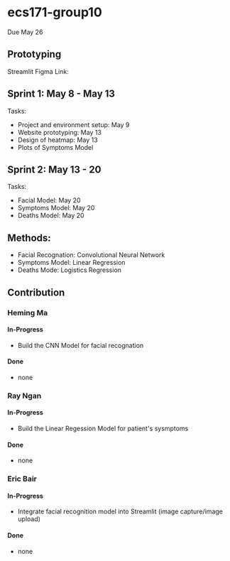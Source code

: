 # ecs171-group10

Due May 26

## Prototyping
Streamlit
Figma Link:

## Sprint 1: May 8 - May 13
Tasks:
- Project and environment setup: May 9
- Website prototyping: May 13
- Design of heatmap: May 13
- Plots of Symptoms Model

## Sprint 2: May 13 - 20
Tasks:
- Facial Model: May 20
- Symptoms Model: May 20
- Deaths Model: May 20

## Methods:
- Facial Recognation: Convolutional Neural Network
- Symptoms Model: Linear Regression
- Deaths Mode: Logistics Regression

## Contribution

### Heming Ma

#### In-Progress
- Build the CNN Model for facial recognation

#### Done
- none

### Ray Ngan

#### In-Progress
- Build the Linear Regession Model for patient's sysmptoms

#### Done
- none

### Eric Bair

#### In-Progress
- Integrate facial recognition model into Streamlit (image capture/image upload)

#### Done
- none

